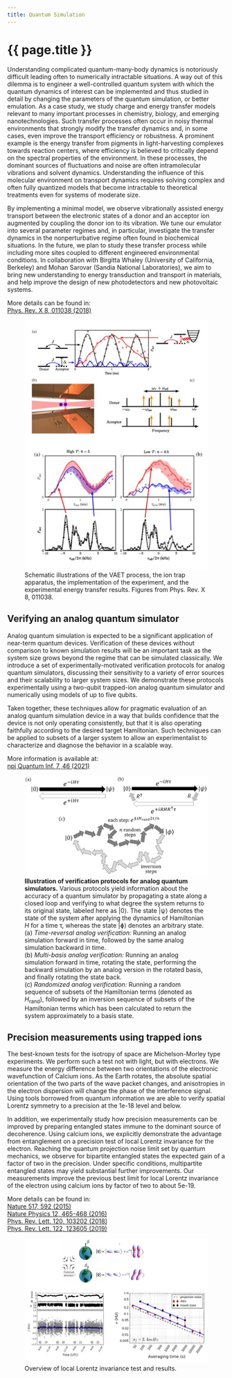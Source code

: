 ```yaml
---
title: Quantum Simulation
---
```


# {{ page.title }}

Understanding complicated quantum-many-body dynamics is notoriously difficult leading often to
numerically intractable situations. A way out of this dilemma is to engineer a well-controlled
quantum system with which the quantum dynamics of interest can be implemented and thus studied
in detail by changing the parameters of the quantum simulation, or better emulation. As a case
study, we study charge and energy transfer models relevant to many important  processes in chemistry,
biology, and emerging nanotechnologies. Such transfer processes often occur in noisy thermal environments
that strongly modify the transfer dynamics and, in some cases, even improve the transport efficiency or
robustness. A prominent example is the energy transfer from pigments in light-harvesting complexes towards
reaction centers, where efficiency is believed to critically depend on the spectral properties of the
environment. In these processes, the dominant sources of fluctuations and noise are often intramolecular
vibrations and solvent dynamics. Understanding the influence of this molecular environment on transport
dynamics requires solving complex and often fully quantized models that become intractable to theoretical
treatments even for systems of moderate size.

By implementing a minimal model, we observe vibrationally assisted energy transport between the electronic
states of a donor and an acceptor ion augmented by coupling the donor ion to its vibration. We tune our
emulator into several parameter regimes and, in particular, investigate the transfer dynamics in the
nonperturbative regime often found in biochemical situations. In the future, we plan to study these
transfer process while including more sites coupled to different engineered environmental conditions.
In collaboration with Birgitta Whaley (University of California, Berkeley) and Mohan Sarovar (Sandia National Laboratories),
we aim to bring new understanding to energy transduction and transport in materials, and help improve the design of
new photodetectors and new photovoltaic systems.

More details can be found in:  
[Phys. Rev. X 8, 011038 (2018)](https://journals.aps.org/prx/abstract/10.1103/PhysRevX.8.011038)

<figure>
	<img src="/research/quantum-emulation/VAET_section.jpg" alt="Figures related to vibrationally-assisted energy transfer experiment" />
	<figcaption>
		Schematic illustrations of the VAET process, the ion trap apparatus, the implementation of the experiment,
        and the experimental energy transfer results. Figures from Phys. Rev. X 8, 011038.
	</figcaption>
</figure>

## Verifying an analog quantum simulator

Analog quantum simulation is expected to be a significant application of near-term quantum
devices. Verification of these devices without comparison to known simulation results will be an
important task as the system size grows beyond the regime that can be simulated classically. We
introduce a set of experimentally-motivated verification protocols for analog quantum simulators,
discussing their sensitivity to a variety of error sources and their scalability to larger system sizes. We
demonstrate these protocols experimentally using a two-qubit trapped-ion analog quantum simulator
and numerically using models of up to five qubits.

Taken together, these techniques allow for pragmatic evaluation of an analog quantum simulation device
in a way that builds confidence that the device is not only
operating consistently, but that it is also operating faithfully according to the desired target Hamiltonian.
Such techniques can be applied to subsets of a larger system to allow an experimentalist to characterize
and diagnose the behavior in a scalable way.

More information is available at:  
[npj Quantum Inf. 7, 46 (2021)](https://www.nature.com/articles/s41534-021-00380-8)

<figure>
	<img src="/research/quantum-emulation/verification-protocols.png" alt="Diagrams of verification protocols for analog quantum simulators" width="500" />
	<figcaption>
        <b>Illustration of verification protocols for analog
        quantum simulators.</b> Various protocols yield information
        about the accuracy of a quantum simulator by propagating
        a state along a closed loop and verifying to what degree the
        system returns to its original state, labeled here as |0&#10217;.
        The state |&#968;&#10217; denotes the state of the system after applying the dynamics of Hamiltonian <i>H</i>
        for a time &#964;, whereas the state |&#632;&#10217; denotes an arbitrary state.
        <br/>(a) <i>Time-reversal analog verification:</i> Running an analog simulation forward in time, followed by the same analog simulation backward in time.
        <br/>(b) <i>Multi-basis analog verification:</i> Running an analog simulation forward in time, rotating the state, performing the
        backward simulation by an analog version in the rotated basis, and finally rotating the state back.
        <br/>(c) <i>Randomized analog verification:</i> Running a random sequence of subsets of the Hamiltonian terms
        (denoted as <i>H</i><sub>rand</sub>), followed by an inversion sequence of subsets of the Hamiltonian terms which has been
        calculated to return the system approximately to a basis state.
	</figcaption>
</figure>

## Precision measurements using trapped ions

The best-known tests for the isotropy of space are Michelson-Morley type experiments. We perform such
a test not with light, but with electrons. We measure the energy difference between two orientations of
the electronic wavefunction of Calcium ions.  As the Earth rotates, the absolute spatial orientation of
the two parts of the wave packet changes, and anisotropies in the electron dispersion will change the phase
of the interference signal.  Using tools borrowed from quantum information we are able to verify spatial
Lorentz symmetry to a precision at the 1e-18 level and below.

In addition, we experimentally study how precision measurements can be improved by preparing entangled
states immune to the dominant source of decoherence. Using calcium ions, we explicitly demonstrate the
advantage from entanglement on a precision test of local Lorentz invariance for the electron. Reaching
the quantum projection noise limit set by quantum mechanics, we observe for bipartite entangled states
the expected gain of a factor of two in the precision. Under specific conditions, multipartite entangled
states may yield substantial further improvements. Our measurements improve the previous best limit for
local Lorentz invariance of the electron using calcium ions by factor of two to about 5e-19.

More details can be found in:  
[Nature 517, 592 (2015)](https://dx.doi.org/10.1038/nature14091)  
[Nature Physics 12, 465-468 (2016)](https://www.nature.com/nphys/journal/vaop/ncurrent/full/nphys3610.html)  
[Phys. Rev. Lett. 120, 103202 (2018)](https://journals.aps.org/prl/abstract/10.1103/PhysRevLett.120.103202)  
[Phys. Rev. Lett. 122, 123605 (2019)](https://journals.aps.org/prl/abstract/10.1103/PhysRevLett.122.123605)

<figure>
    <img src="/research/quantum-emulation/Lattice_section_web.jpg" alt="Experimental test of local Lorentz invariance" width="650" />
    <figcaption>
        Overview of local Lorentz invariance test and results.
    </figcaption>
</figure>
